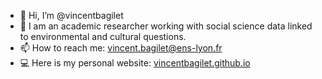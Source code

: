 - 👋 Hi, I’m @vincentbagilet
- 🌳 I am an academic researcher working with social science data linked to environmental and cultural questions.
- 📫 How to reach me: vincent.bagilet@ens-lyon.fr
- 💻 Here is my personal website: [vincentbagilet.github.io](https://vincentbagilet.github.io/)

<!---
vincentbagilet/vincentbagilet is a ✨ special ✨ repository because its `README.md` (this file) appears on your GitHub profile.
You can click the Preview link to take a look at your changes.
--->
